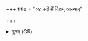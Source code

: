 +++
title = "०४ उदीचीं दिशम् आस्थाम्"

+++
<details><summary>मूलम् (GR)</summary>

उदीचीं दिशम् आस्थां  
सोमो मावत्व् ओजसे बलाय (…) ॥ +++(see 1bcd)+++
</details>